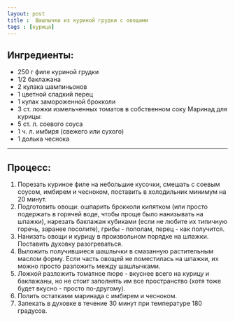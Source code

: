 ```yaml
---
layout: post
title :  Шашлычки из куриной грудки с овощами
tags : [курица]
---
```


## Ингредиенты:
- 250 г филе куриной грудки
- 1/2 баклажана
- 2 кулака шампиньонов
- 1 цветной сладкий перец
- 1 кулак замороженной брокколи
- 3 ст. ложки измельченных томатов в собственном соку
Маринад для курицы:
- 5 ст. л. соевого соуса
- 1 ч. л. имбиря (свежего или сухого)
- 1 долька чеснока

---

## Процесс:
1. Порезать куриное филе на небольшие кусочки, смешать с соевым соусом, имбирем и чесноком, поставить в холодильник минимум на 20 минут.
2. Подготовить овощи: ошпарить брокколи кипятком (или просто подержать в горячей воде, чтобы проще было нанизывать на шпажки), нарезать баклажан кубиками (если не любите их типичную горечь, заранее посолите), грибы - пополам, перец - как получится.
3. Нанизать овощи и курицу в произвольном порядке на шпажки. Поставить духовку разогреваться.
4. Выложить получившиеся шашлычки в смазанную растительным маслом форму. Если часть овощей не поместилась на шпажки, их можно просто разложить между шашлычками.
5. Ложкой разложить томатное пюре - вкуснее всего на курицу и баклажаны, но не стоит заполнять им все пространство (хотя тоже будет вкусно - просто по-другому).
6. Полить остатками маринада с имбирем и чесноком.
7. Запекать в духовке в течение 30 минут при температуре 180 градусов.
